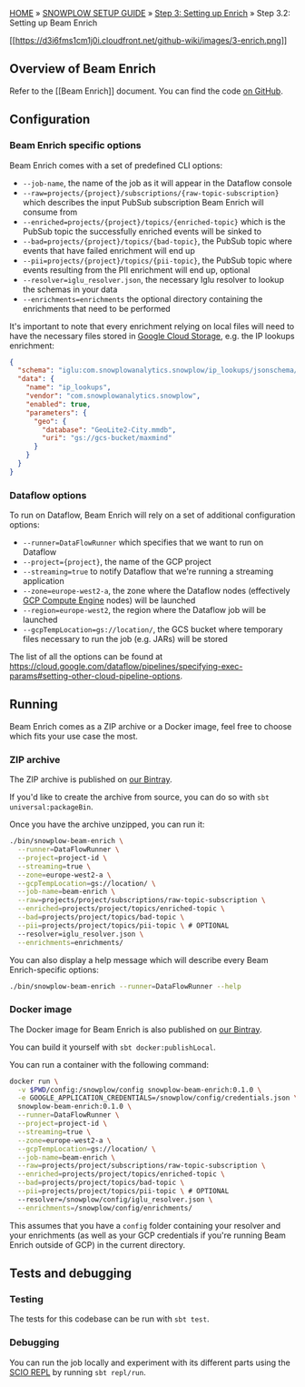 <a name="top" />

[HOME](Home) » [SNOWPLOW SETUP GUIDE](Setting-up-Snowplow) » [Step 3: Setting up Enrich](Setting-up-enrich) » Step 3.2: Setting up Beam Enrich

[[https://d3i6fms1cm1j0i.cloudfront.net/github-wiki/images/3-enrich.png]]

## Overview of Beam Enrich

Refer to the [[Beam Enrich]] document.
You can find the code [on GitHub][beam-enrich].

## Configuration

### Beam Enrich specific options

Beam Enrich comes with a set of predefined CLI options:

- `--job-name`, the name of the job as it will appear in the Dataflow console
- `--raw=projects/{project}/subscriptions/{raw-topic-subscription}` which describes the input PubSub subscription Beam Enrich will
consume from
- `--enriched=projects/{project}/topics/{enriched-topic}` which is the PubSub topic the successfully enriched events will be sinked to
- `--bad=projects/{project}/topics/{bad-topic}`, the PubSub topic where events that have failed enrichment will end up
- `--pii=projects/{project}/topics/{pii-topic}`, the PubSub topic where events resulting from the PII enrichment will end up, optional
- `--resolver=iglu_resolver.json`, the necessary Iglu resolver to lookup the schemas in your data
- `--enrichments=enrichments` the optional directory containing the enrichments that need to be performed

It's important to note that every enrichment relying on local files will need to have the necessary
files stored in [Google Cloud Storage](https://cloud.google.com/storage/), e.g. the IP lookups enrichment:

```json
{
  "schema": "iglu:com.snowplowanalytics.snowplow/ip_lookups/jsonschema/2-0-0",
  "data": {
    "name": "ip_lookups",
    "vendor": "com.snowplowanalytics.snowplow",
    "enabled": true,
    "parameters": {
      "geo": {
        "database": "GeoLite2-City.mmdb",
        "uri": "gs://gcs-bucket/maxmind"
      }
    }
  }
}
```

### Dataflow options

To run on Dataflow, Beam Enrich will rely on a set of additional configuration options:

- `--runner=DataFlowRunner` which specifies that we want to run on Dataflow
- `--project={project}`, the name of the GCP project
- `--streaming=true` to notify Dataflow that we're running a streaming application
- `--zone=europe-west2-a`, the zone where the Dataflow nodes (effectively [GCP Compute Engine](https://cloud.google.com/compute/) nodes) will be launched
- `--region=europe-west2`, the region where the Dataflow job will be launched
- `--gcpTempLocation=gs://location/`, the GCS bucket where temporary files necessary to run the job (e.g. JARs) will be stored

The list of all the options can be found at https://cloud.google.com/dataflow/pipelines/specifying-exec-params#setting-other-cloud-pipeline-options.

## Running

Beam Enrich comes as a ZIP archive or a Docker image, feel free to choose which fits your use case the most.

### ZIP archive

The ZIP archive is published on [our Bintray](https://bintray.com/snowplow/snowplow-generic/snowplow-beam-enrich).

If you'd like to create the archive from source, you can do so with
`sbt universal:packageBin`.

Once you have the archive unzipped, you can run it:

```bash
./bin/snowplow-beam-enrich \
  --runner=DataFlowRunner \
  --project=project-id \
  --streaming=true \
  --zone=europe-west2-a \
  --gcpTempLocation=gs://location/ \
  --job-name=beam-enrich \
  --raw=projects/project/subscriptions/raw-topic-subscription \
  --enriched=projects/project/topics/enriched-topic \
  --bad=projects/project/topics/bad-topic \
  --pii=projects/project/topics/pii-topic \ # OPTIONAL
  --resolver=iglu_resolver.json \
  --enrichments=enrichments/
```

You can also display a help message which will describe every Beam
Enrich-specific options:

```bash
./bin/snowplow-beam-enrich --runner=DataFlowRunner --help
```

### Docker image

The Docker image for Beam Enrich is also published on
[our Bintray](https://bintray.com/snowplow/registry/snowplow%3Asnowplow-beam-enrich).

You can build it yourself with `sbt docker:publishLocal`.

You can run a container with the following command:

```bash
docker run \
  -v $PWD/config:/snowplow/config snowplow-beam-enrich:0.1.0 \
  -e GOOGLE_APPLICATION_CREDENTIALS=/snowplow/config/credentials.json \ # if running outside GCP
  snowplow-beam-enrich:0.1.0 \
  --runner=DataFlowRunner \
  --project=project-id \
  --streaming=true \
  --zone=europe-west2-a \
  --gcpTempLocation=gs://location/ \
  --job-name=beam-enrich \
  --raw=projects/project/subscriptions/raw-topic-subscription \
  --enriched=projects/project/topics/enriched-topic \
  --bad=projects/project/topics/bad-topic \
  --pii=projects/project/topics/pii-topic \ # OPTIONAL
  --resolver=/snowplow/config/iglu_resolver.json \
  --enrichments=/snowplow/config/enrichments/
```

This assumes that you have a `config` folder containing your resolver
and your enrichments (as well as your GCP credentials if you're running
Beam Enrich outside of GCP) in the current directory.

## Tests and debugging

### Testing

The tests for this codebase can be run with `sbt test`.

### Debugging

You can run the job locally and experiment with its different parts using the
[SCIO REPL](https://github.com/spotify/scio/wiki/Scio-REPL) by running `sbt repl/run`.

[beam-enrich]: https://github.com/snowplow/snowplow/tree/master/3-enrich/beam-enrich
